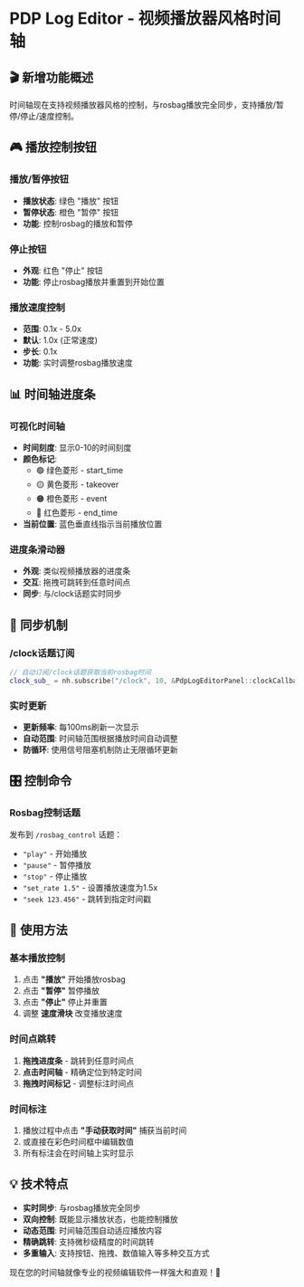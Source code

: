# PDP Log Editor - 视频播放器风格时间轴

## 🎬 **新增功能概述**
时间轴现在支持视频播放器风格的控制，与rosbag播放完全同步，支持播放/暂停/停止/速度控制。

## 🎮 **播放控制按钮**

### 播放/暂停按钮
- **播放状态**: 绿色 "播放" 按钮
- **暂停状态**: 橙色 "暂停" 按钮
- **功能**: 控制rosbag的播放和暂停

### 停止按钮
- **外观**: 红色 "停止" 按钮
- **功能**: 停止rosbag播放并重置到开始位置

### 播放速度控制
- **范围**: 0.1x - 5.0x
- **默认**: 1.0x (正常速度)
- **步长**: 0.1x
- **功能**: 实时调整rosbag播放速度

## 📊 **时间轴进度条**

### 可视化时间轴
- **时间刻度**: 显示0-10的时间刻度
- **颜色标记**: 
  - 🟢 绿色菱形 - start_time
  - 🟡 黄色菱形 - takeover
  - 🟠 橙色菱形 - event
  - 🔴 红色菱形 - end_time
- **当前位置**: 蓝色垂直线指示当前播放位置

### 进度条滑动器
- **外观**: 类似视频播放器的进度条
- **交互**: 拖拽可跳转到任意时间点
- **同步**: 与/clock话题实时同步

## 🔄 **同步机制**

### /clock话题订阅
```cpp
// 自动订阅/clock话题获取当前rosbag时间
clock_sub_ = nh.subscribe("/clock", 10, &PdpLogEditorPanel::clockCallback, this);
```

### 实时更新
- **更新频率**: 每100ms刷新一次显示
- **自动范围**: 时间轴范围根据播放时间自动调整
- **防循环**: 使用信号阻塞机制防止无限循环更新

## 🎛️ **控制命令**

### Rosbag控制话题
发布到 `/rosbag_control` 话题：
- `"play"` - 开始播放
- `"pause"` - 暂停播放  
- `"stop"` - 停止播放
- `"set_rate 1.5"` - 设置播放速度为1.5x
- `"seek 123.456"` - 跳转到指定时间戳

## 🚀 **使用方法**

### 基本播放控制
1. 点击 **"播放"** 开始播放rosbag
2. 点击 **"暂停"** 暂停播放
3. 点击 **"停止"** 停止并重置
4. 调整 **速度滑块** 改变播放速度

### 时间点跳转
1. **拖拽进度条** - 跳转到任意时间点
2. **点击时间轴** - 精确定位到特定时间
3. **拖拽时间标记** - 调整标注时间点

### 时间标注
1. 播放过程中点击 **"手动获取时间"** 捕获当前时间
2. 或直接在彩色时间框中编辑数值
3. 所有标注会在时间轴上实时显示

## 💡 **技术特点**

- **实时同步**: 与rosbag播放完全同步
- **双向控制**: 既能显示播放状态，也能控制播放
- **动态范围**: 时间轴范围自动适应播放内容
- **精确跳转**: 支持微秒级精度的时间跳转
- **多重输入**: 支持按钮、拖拽、数值输入等多种交互方式

现在您的时间轴就像专业的视频编辑软件一样强大和直观！🎉
